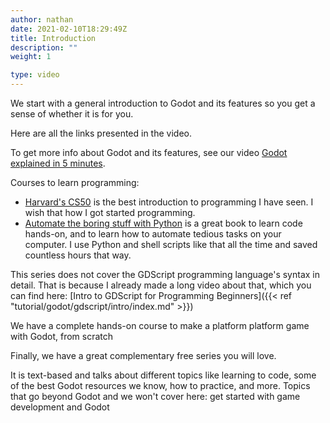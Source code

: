 ```yaml
---
author: nathan
date: 2021-02-10T18:29:49Z
title: Introduction
description: ""
weight: 1

type: video
---
```



<script>
  import { RefLink, Note, Youtube } from '$g'
</script>

<Youtube videoId="42HKCFf5Lf4"/>

We start with a general introduction to Godot and its features so you get a sense of whether it is for you.

Here are all the links presented in the video.

To get more info about Godot and its features, see our video [Godot explained in 5 minutes](https://youtu.be/KjX5llYZ5eQ).

Courses to learn programming:

- [Harvard's CS50](https://cs50.harvard.edu/x/2021/) is the best introduction to programming I have seen. I wish that how I got started programming.
- [Automate the boring stuff with Python](https://automatetheboringstuff.com/) is a great book to learn code hands-on, and to learn how to automate tedious tasks on your computer. I use Python and shell scripts like that all the time and saved countless hours that way.

This series does not cover the GDScript programming language's syntax in detail. That is because I already made a long video about that, which you can find here: [Intro to GDScript for Programming Beginners]({{< ref "tutorial/godot/gdscript/intro/index.md" >}})

We have a complete hands-on course to <RefLink ref="a-second-post">make a platform platform game with Godot, from scratch</RefLink>

Finally, we have a great complementary free series you will love. 

It is text-based and talks about different topics like learning to code, some of the best Godot resources we know, how to practice, and more. Topics that go beyond Godot and we won't cover here: 
<RefLink ref="a-second-post">get started with game development and Godot</RefLink>
